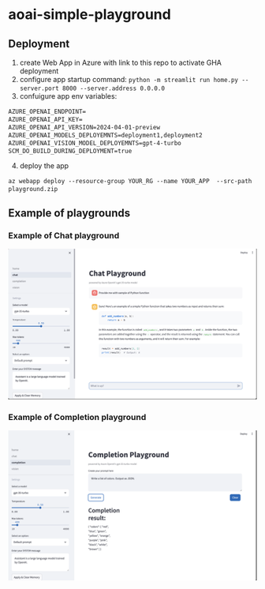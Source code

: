 # aoai-simple-playground


## Deployment
1. create Web App in Azure with link to this repo to activate GHA deployment
2. configure app startup command: `python -m streamlit run home.py --server.port 8000 --server.address 0.0.0.0`
3. confuigure app env variables:
```shell
AZURE_OPENAI_ENDPOINT=
AZURE_OPENAI_API_KEY=
AZURE_OPENAI_API_VERSION=2024-04-01-preview
AZURE_OPENAI_MODELS_DEPLOYEMNTS=deployment1,deployment2
AZURE_OPENAI_VISION_MODEL_DEPLOYEMNTS=gpt-4-turbo
SCM_DO_BUILD_DURING_DEPLOYMENT=true
```

4. deploy the app

```shell
az webapp deploy --resource-group YOUR_RG --name YOUR_APP  --src-path playground.zip
```


## Example of playgrounds
### Example of Chat playground

![Example of Chat playground](docs/chat-playground.png)

### Example of Completion playground
![Example of Completion playground](docs/completion-playground.png)